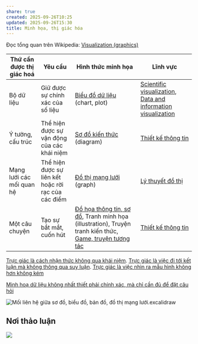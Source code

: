 ```yaml
---
share: true
created: 2025-09-26T10:25
updated: 2025-09-26T15:30
title: Minh họa, thị giác hóa
---
```

Đọc tổng quan trên Wikipedia: [Visualization (graphics)](https://en.wikipedia.org/wiki/Visualization_(graphics))

| Thứ cần được thị giác hoá | Yêu cầu                                             | Hình thức minh họa                                                                                             | Lĩnh vực                                                                                                                                                                                   |
| ------------------------- | --------------------------------------------------- | -------------------------------------------------------------------------------------------------------------- | ------------------------------------------------------------------------------------------------------------------------------------------------------------------------------------------ |
| Bộ dữ liệu                | Giữ được sự chính xác của số liệu                   | [Biểu đồ dữ liệu](./T%E1%BA%A1o%20bi%E1%BB%83u%20%C4%91%E1%BB%93%20d%E1%BB%AF%20li%E1%BB%87u.md) (chart, plot)                                                         | [Scientific visualization](https://en.wikipedia.org/wiki/Scientific_visualization), [Data and information visualization](https://en.wikipedia.org/wiki/Data_and_information_visualization) |
| Ý tưởng, cấu trúc         | Thể hiện được sự vận động của các khái niệm         | [Sơ đồ kiến thức](./S%C6%A1%20%C4%91%E1%BB%93%20h%C3%B3a%20ki%E1%BA%BFn%20th%E1%BB%A9c.md) (diagram)                                                             | [Thiết kế thông tin](../../../L%C4%A9nh%20v%E1%BB%B1c/Thi%E1%BA%BFt%20k%E1%BA%BF%20th%C3%B4ng%20tin/index.md)                                                                                                                                                                     |
| Mạng lưới các mối quan hệ | Thể hiện được sự liên kết hoặc rời rạc của các điểm | [Đồ thị mạng lưới](../../../Nhu%20c%E1%BA%A7u%20c%C3%B4ng%20ngh%E1%BB%87/X%C3%A1c%20%C4%91%E1%BB%8Bnh%20m%E1%BA%ABu%20h%C3%ACnh/T%E1%BA%A1o%20%C4%91%E1%BB%93%20th%E1%BB%8B%20m%E1%BA%A1ng%20l%C6%B0%E1%BB%9Bi.md) (graph)                                                             | [Lý thuyết đồ thị](../../../L%C4%A9nh%20v%E1%BB%B1c/Khoa%20h%E1%BB%8Dc%20d%E1%BB%AF%20li%E1%BB%87u/Ph%C3%A2n%20t%C3%ADch%20m%E1%BA%A1ng%20l%C6%B0%E1%BB%9Bi,%20l%C3%BD%20thuy%E1%BA%BFt%20%C4%91%E1%BB%93%20th%E1%BB%8B/L%C3%BD%20thuy%E1%BA%BFt%20%C4%91%E1%BB%93%20th%E1%BB%8B.md)                                                                                                                                                                       |
| Một câu chuyện            | Tạo sự bắt mắt, cuốn hút                            | [Đồ họa thông tin, sơ đồ](../../../Gi%E1%BA%A3i%20ph%C3%A1p%20k%E1%BB%B9%20thu%E1%BA%ADt/H%E1%BB%87%20th%E1%BB%91ng%20tri%20th%E1%BB%A9c%20c%E1%BB%99ng%20%C4%91%E1%BB%93ng/%C4%90%E1%BB%93%20h%E1%BB%8Da%20th%C3%B4ng%20tin,%20s%C6%A1%20%C4%91%E1%BB%93.md), Tranh minh họa (illustration), Truyện tranh kiến thức, [Game, truyện tương tác](../../../Nhu%20c%E1%BA%A7u%20c%C3%B4ng%20ngh%E1%BB%87/Vi%E1%BA%BFt%20v%C3%A0%20qu%E1%BA%A3n%20l%C3%BD%20n%E1%BB%99i%20dung,%20ghi%20ch%C3%BA,%20t%C3%A0i%20li%E1%BB%87u/Game,%20truy%E1%BB%87n%20t%C6%B0%C6%A1ng%20t%C3%A1c.md) | [Thiết kế thông tin](../../../L%C4%A9nh%20v%E1%BB%B1c/Thi%E1%BA%BFt%20k%E1%BA%BF%20th%C3%B4ng%20tin/index.md)                                                                                                                                                                     |

[Trực giác là cách nhận thức không qua khái niệm](../../../../%E2%9A%A1Hi%E1%BB%83u%20bi%E1%BA%BFt%20s%C3%A2u/Ngh%C4%A9%20v%E1%BB%81%20vi%E1%BB%87c%20ngh%C4%A9/Khoa%20h%E1%BB%8Dc%20nh%E1%BA%ADn%20th%E1%BB%A9c/M%E1%BA%ABu%20h%C3%ACnh,%20tr%E1%BB%B1c%20gi%C3%A1c/Tr%E1%BB%B1c%20gi%C3%A1c%20l%C3%A0%20c%C3%A1ch%20nh%E1%BA%ADn%20th%E1%BB%A9c%20kh%C3%B4ng%20qua%20kh%C3%A1i%20ni%E1%BB%87m.md). [Trực giác là việc đi tới kết luận mà không thông qua suy luận](../../../../%E2%9A%A1Hi%E1%BB%83u%20bi%E1%BA%BFt%20s%C3%A2u/Ngh%C4%A9%20v%E1%BB%81%20vi%E1%BB%87c%20ngh%C4%A9/Khoa%20h%E1%BB%8Dc%20nh%E1%BA%ADn%20th%E1%BB%A9c/M%E1%BA%ABu%20h%C3%ACnh,%20tr%E1%BB%B1c%20gi%C3%A1c/Tr%E1%BB%B1c%20gi%C3%A1c%20l%C3%A0%20vi%E1%BB%87c%20%C4%91i%20t%E1%BB%9Bi%20k%E1%BA%BFt%20lu%E1%BA%ADn%20m%C3%A0%20kh%C3%B4ng%20th%C3%B4ng%20qua%20suy%20lu%E1%BA%ADn.md). [Trực giác là việc nhìn ra mẫu hình không hơn không kém](../../../../%E2%9A%A1Hi%E1%BB%83u%20bi%E1%BA%BFt%20s%C3%A2u/Ngh%C4%A9%20v%E1%BB%81%20vi%E1%BB%87c%20ngh%C4%A9/Khoa%20h%E1%BB%8Dc%20nh%E1%BA%ADn%20th%E1%BB%A9c/M%E1%BA%ABu%20h%C3%ACnh,%20tr%E1%BB%B1c%20gi%C3%A1c/Tr%E1%BB%B1c%20gi%C3%A1c%20l%C3%A0%20vi%E1%BB%87c%20nh%C3%ACn%20ra%20m%E1%BA%ABu%20h%C3%ACnh%20kh%C3%B4ng%20h%C6%A1n%20kh%C3%B4ng%20k%C3%A9m.md)

[Minh hoạ dữ liệu không nhất thiết phải chính xác, mà chỉ cần đủ để đặt câu hỏi](../../../L%C4%A9nh%20v%E1%BB%B1c/Thi%E1%BA%BFt%20k%E1%BA%BF%20th%C3%B4ng%20tin/Minh%20ho%E1%BA%A1%20d%E1%BB%AF%20li%E1%BB%87u%20kh%C3%B4ng%20nh%E1%BA%A5t%20thi%E1%BA%BFt%20ph%E1%BA%A3i%20ch%C3%ADnh%20x%C3%A1c,%20m%C3%A0%20ch%E1%BB%89%20c%E1%BA%A7n%20%C4%91%E1%BB%A7%20%C4%91%E1%BB%83%20%C4%91%E1%BA%B7t%20c%C3%A2u%20h%E1%BB%8Fi.md)

![Mối liên hệ giữa sơ đồ, biểu đồ, bản đồ, đồ thị mạng lưới.excalidraw](../../../../attachments/M%E1%BB%91i%20li%C3%AAn%20h%E1%BB%87%20gi%E1%BB%AFa%20s%C6%A1%20%C4%91%E1%BB%93,%20bi%E1%BB%83u%20%C4%91%E1%BB%93,%20b%E1%BA%A3n%20%C4%91%E1%BB%93,%20%C4%91%E1%BB%93%20th%E1%BB%8B%20m%E1%BA%A1ng%20l%C6%B0%E1%BB%9Bi.svg)

## Nơi thảo luận
[![](https://i.imgur.com/LaS4f98.png)](https://discord.com/channels/898550123007709204/1296474612716146719)
